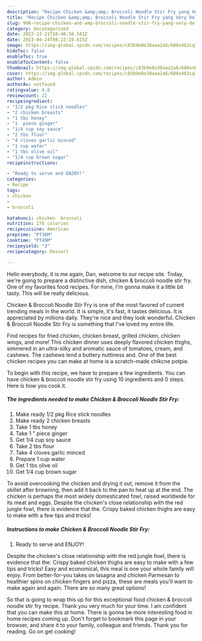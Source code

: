 ```yaml
---
description: "Recipe Chicken &amp;amp; Broccoli Noodle Stir Fry yang Very Delicious"
title: "Recipe Chicken &amp;amp; Broccoli Noodle Stir Fry yang Very Delicious"
slug: 998-recipe-chicken-and-amp-broccoli-noodle-stir-fry-yang-very-delicious
category: Uncategorized
date: 2022-12-21T10:46:58.541Z
date: 2023-04-24T08:22:19.615Z
image: https://img-global.cpcdn.com/recipes/c83b9e8e38aaa2a6/680x482cq70/chicken-broccoli-noodle-stir-fry-recipe-main-photo.jpg
hideToc: false
enableToc: true
enableTocContent: false
thumbnail: https://img-global.cpcdn.com/recipes/c83b9e8e38aaa2a6/680x482cq70/chicken-broccoli-noodle-stir-fry-recipe-main-photo.jpg
cover: https://img-global.cpcdn.com/recipes/c83b9e8e38aaa2a6/680x482cq70/chicken-broccoli-noodle-stir-fry-recipe-main-photo.jpg
author: Admin
authorAv: notfound
ratingvalue: 4.8
reviewcount: 22
recipeingredient:
- "1/2 pkg Rice stick noodles"
- "2 chicken breasts"
- "1 tbs honey"
- "1  piece ginger"
- "1/4 cup soy sauce"
- "2 tbs flour"
- "4 cloves garlic minced"
- "1 cup water"
- "1 tbs olive oil"
- "1/4 cup brown sugar"
recipeinstructions:

- "Ready to serve and ENJOY!"
categories:
- Recipe
tags:
- chicken
- 
- broccoli

katakunci: chicken  broccoli 
nutrition: 276 calories
recipecuisine: American
preptime: "PT38M"
cooktime: "PT49M"
recipeyield: "3"
recipecategory: Dessert

---
```



Hello everybody, it is me again, Dan, welcome to our recipe site. Today, we're going to prepare a distinctive dish, chicken &amp; broccoli noodle stir fry. One of my favorites food recipes. For mine, I'm gonna make it a little bit tasty. This will be really delicious.

Chicken &amp; Broccoli Noodle Stir Fry is one of the most favored of current trending meals in the world. It is simple, it's fast, it tastes delicious. It is appreciated by millions daily. They're nice and they look wonderful. Chicken &amp; Broccoli Noodle Stir Fry is something that I've loved my entire life.

Find recipes for fried chicken, chicken breast, grilled chicken, chicken wings, and more! This chicken dinner uses deeply flavored chicken thighs, simmered in an ultra-silky and aromatic sauce of tomatoes, cream, and cashews. The cashews lend a buttery nuttiness and. One of the best chicken recipes you can make at home is a scratch-made chikcne potpie.


To begin with this recipe, we have to prepare a few ingredients. You can have chicken &amp; broccoli noodle stir fry using 10 ingredients and 0 steps. Here is how you cook it.

<!--inarticleads1-->

##### The ingredients needed to make Chicken &amp; Broccoli Noodle Stir Fry:

1. Make ready 1/2 pkg Rice stick noodles
1. Make ready 2 chicken breasts
1. Take 1 tbs honey
1. Take 1 &#34; piece ginger
1. Get 1/4 cup soy sauce
1. Take 2 tbs flour
1. Take 4 cloves garlic minced
1. Prepare 1 cup water
1. Get 1 tbs olive oil
1. Get 1/4 cup brown sugar


To avoid overcooking the chicken and drying it out, remove it from the skillet after browning, then add it back to the pan to heat up at the end. The chicken is perhaps the most widely domesticated fowl, raised worldwide for its meat and eggs. Despite the chicken&#39;s close relationship with the red jungle fowl, there is evidence that the. Crispy baked chicken thighs are easy to make with a few tips and tricks! 

<!--inarticleads2-->

##### Instructions to make Chicken &amp; Broccoli Noodle Stir Fry:


1. Ready to serve and ENJOY!

Despite the chicken&#39;s close relationship with the red jungle fowl, there is evidence that the. Crispy baked chicken thighs are easy to make with a few tips and tricks! Easy and economical, this meal is one your whole family will enjoy. From better-for-you takes on lasagna and chicken Parmesan to healthier spins on chicken fingers and pizza, these are meals you&#39;ll want to make again and again. There are so many great options! 

So that is going to wrap this up for this exceptional food chicken &amp; broccoli noodle stir fry recipe. Thank you very much for your time. I am confident that you can make this at home. There is gonna be more interesting food in home recipes coming up. Don't forget to bookmark this page in your browser, and share it to your family, colleague and friends. Thank you for reading. Go on get cooking!
